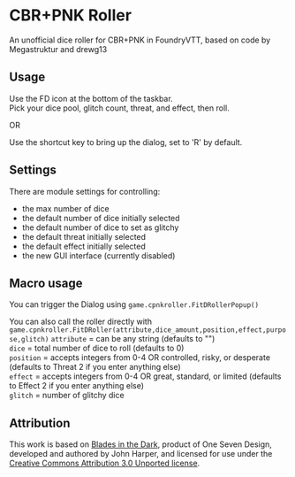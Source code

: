 # CBR+PNK Roller

An unofficial dice roller for CBR+PNK in FoundryVTT, based on code by Megastruktur and drewg13<br>

## Usage

Use the FD icon at the bottom of the taskbar.<br>
Pick your dice pool, glitch count, threat, and effect, then roll.<br>

OR

Use the shortcut key to bring up the dialog, set to 'R' by default.

## Settings

There are module settings for controlling:<br>
- the max number of dice<br>
- the default number of dice initially selected<br>
- the default number of dice to set as glitchy<br>
- the default threat initially selected<br>
- the default effect initially selected<br>
- the new GUI interface (currently disabled)<br>

## Macro usage

You can trigger the Dialog using `game.cpnkroller.FitDRollerPopup()`

You can also call the roller directly with `game.cpnkroller.FitDRoller(attribute,dice_amount,position,effect,purpose,glitch)`
`attribute` = can be any string (defaults to "")<br>
`dice` = total number of dice to roll (defaults to 0)<br>
`position` = accepts integers from 0-4 OR controlled, risky, or desperate (defaults to Threat 2 if you enter anything else)<br>
`effect` = accepts integers from 0-4 OR great, standard, or limited (defaults to Effect 2 if you enter anything else)<br>
`glitch` = number of glitchy dice<br>

## Attribution
This work is based on [Blades in the Dark](http://www.bladesinthedark.com/), product of One Seven Design, developed and authored by John Harper, and licensed for use under the [Creative Commons Attribution 3.0 Unported license](http://creativecommons.org/licenses/by/3.0/).
